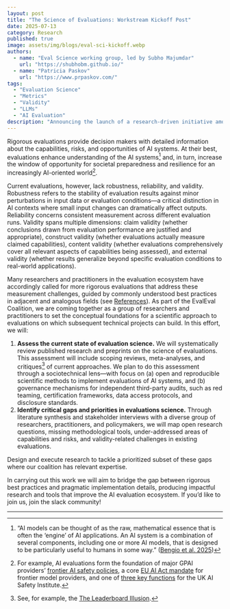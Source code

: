```yaml
---
layout: post
title: "The Science of Evaluations: Workstream Kickoff Post"
date: 2025-07-13
category: Research
published: true
image: assets/img/blogs/eval-sci-kickoff.webp
authors:
  - name: "Eval Science working group, led by Subho Majumdar"
    url: "https://shubhobm.github.io/"
  - name: "Patricia Paskov"
    url: "https://www.prpaskov.com/"
tags:
  - "Evaluation Science"
  - "Metrics"
  - "Validity"
  - "LLMs"
  - "AI Evaluation"
description: "Announcing the launch of a research-driven initiative among a community of researchers to strengthen the science of AI evaluations."
---
```


Rigorous evaluations provide decision makers with detailed information about the capabilities, risks, and opportunities of AI systems. At their best, evaluations enhance understanding of the AI systems[^1] and, in turn, increase the window of opportunity for societal preparedness and resilience for an increasingly AI-oriented world[^2]. 

Current evaluations, however, lack robustness, reliability, and validity. Robustness refers to the stability of evaluation results against minor perturbations in input data or evaluation conditions—a critical distinction in AI contexts where small input changes can dramatically affect outputs. Reliability concerns consistent measurement across different evaluation runs. Validity spans multiple dimensions: claim validity (whether conclusions drawn from evaluation performance are justified and appropriate), construct validity (whether evaluations actually measure claimed capabilities), content validity (whether evaluations comprehensively cover all relevant aspects of capabilities being assessed), and external validity (whether results generalize beyond specific evaluation conditions to real-world applications). 

Many researchers and practitioners in the evaluation ecosystem have accordingly called for more rigorous evaluations that address these measurement challenges, guided by commonly understood best practices in adjacent and analogous fields (see [References](https://docs.google.com/document/d/1ZZ24pDwJ92_lpLyH0ev1pfrJfINZIzR4r0zkJFk2iNI/edit?tab=t.0#bookmark=id.cfeiyg1xcell)). As part of the EvalEval Coalition, we are coming together as a group of researchers and practitioners to set the conceptual foundations for a scientific approach to evaluations on which subsequent technical projects can build. In this effort, we will:

1. **Assess the current state of evaluation science.** We will systematically review published research and preprints on the science of evaluations. This assessment will include scoping reviews, meta-analyses, and critiques[^3] of current approaches. We plan to do this assessment through a sociotechnical lens—with focus on (a) open and reproducible scientific methods to implement evaluations of AI systems, and (b)  governance mechanisms for independent third-party audits, such as red teaming, certification frameworks, data access protocols, and disclosure standards.
2. **Identify critical gaps and priorities in evaluations science.** Through literature synthesis and stakeholder interviews with a diverse group of researchers, practitioners, and policymakers, we will map open research questions, missing methodological tools, under-addressed areas of capabilities and risks, and validity-related challenges in existing evaluations.

Design and execute research to tackle a prioritized subset of these gaps where our coalition has relevant expertise.

In carrying out this work we will aim to bridge the gap between rigorous best practices and pragmatic implementation details, producing impactful research and tools that improve the AI evaluation ecosystem. If you’d like to join us, join the slack community!

---

[^1]: “AI models can be thought of as the raw, mathematical essence that is often the ‘engine’ of AI applications. An AI system is a combination of several components, including one or more AI models, that is designed to be particularly useful to humans in some way.” ([Bengio et al. 2025](https://www.gov.uk/government/publications/international-ai-safety-report-2025/international-ai-safety-report-2025))

[^2]: For example, AI evaluations form the foundation of major GPAI providers’ [frontier AI safety policies](https://metr.org/faisc), a core [EU AI Act mandate](https://artificialintelligenceact.eu/article/55/) for frontier model providers, and one of [three key functions](https://www.gov.uk/government/publications/ai-safety-institute-approach-to-evaluations/ai-safety-institute-approach-to-evaluations) for the UK AI Safety Institute.

[^3]: See, for example, the [The Leaderboard Illusion](https://arxiv.org/abs/2504.20879).
